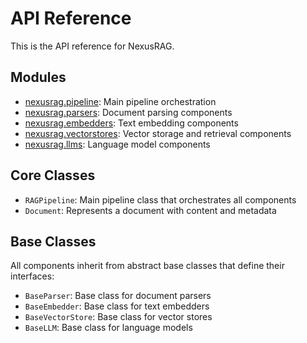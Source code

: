 # API Reference

This is the API reference for NexusRAG.

## Modules

- [nexusrag.pipeline](pipeline.md): Main pipeline orchestration
- [nexusrag.parsers](parsers/): Document parsing components
- [nexusrag.embedders](embedders/): Text embedding components
- [nexusrag.vectorstores](vectorstores/): Vector storage and retrieval components
- [nexusrag.llms](llms/): Language model components

## Core Classes

- `RAGPipeline`: Main pipeline class that orchestrates all components
- `Document`: Represents a document with content and metadata

## Base Classes

All components inherit from abstract base classes that define their interfaces:

- `BaseParser`: Base class for document parsers
- `BaseEmbedder`: Base class for text embedders
- `BaseVectorStore`: Base class for vector stores
- `BaseLLM`: Base class for language models
